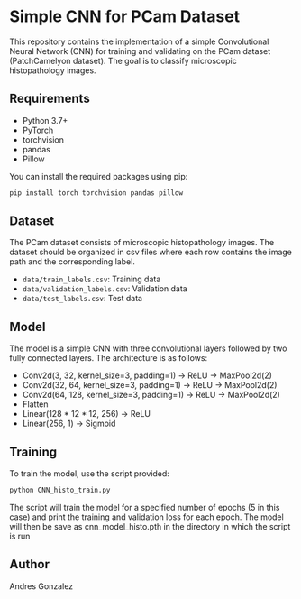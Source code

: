 # Simple CNN for PCam Dataset

This repository contains the implementation of a simple Convolutional Neural Network (CNN) for training and validating on the PCam dataset (PatchCamelyon dataset). The goal is to classify microscopic histopathology images.

## Requirements

- Python 3.7+
- PyTorch
- torchvision
- pandas
- Pillow

You can install the required packages using pip:

```sh
pip install torch torchvision pandas pillow
```

## Dataset

The PCam dataset consists of microscopic histopathology images. The dataset should be organized in csv files where each row contains the image path and the corresponding label.

- `data/train_labels.csv`: Training data
- `data/validation_labels.csv`: Validation data
- `data/test_labels.csv`: Test data

## Model

The model is a simple CNN with three convolutional layers followed by two fully connected layers. The architecture is as follows:

- Conv2d(3, 32, kernel_size=3, padding=1) -> ReLU -> MaxPool2d(2)
- Conv2d(32, 64, kernel_size=3, padding=1) -> ReLU -> MaxPool2d(2)
- Conv2d(64, 128, kernel_size=3, padding=1) -> ReLU -> MaxPool2d(2)
- Flatten
- Linear(128 * 12 * 12, 256) -> ReLU
- Linear(256, 1) -> Sigmoid

## Training

To train the model, use the script provided:

```sh
python CNN_histo_train.py
```

The script will train the model for a specified number of epochs (5 in this case) and print the training and validation loss for each epoch.
The model will then be save as cnn_model_histo.pth in the directory in which the script is run

## Author

Andres Gonzalez
